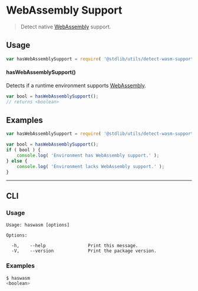# WebAssembly Support

> Detect native [WebAssembly][webassembly] support.

<section class="usage">

## Usage

```javascript
var hasWebAssemblySupport = require( '@stdlib/utils/detect-wasm-support' );
```

#### hasWebAssemblySupport()

Detects if a runtime environment supports [WebAssembly][webassembly].

```javascript
var bool = hasWebAssemblySupport();
// returns <boolean>
```

</section>

<!-- /.usage -->

<section class="examples">

## Examples

```javascript
var hasWebAssemblySupport = require( '@stdlib/utils/detect-wasm-support' );

var bool = hasWebAssemblySupport();
if ( bool ) {
    console.log( 'Environment has WebAssembly support.' );
} else {
    console.log( 'Environment lacks WebAssembly support.' );
}
```

</section>

<!-- /.examples -->

* * *

<section class="cli">

## CLI

<section class="usage">

### Usage

```text
Usage: haswasm [options]

Options:

  -h,    --help                Print this message.
  -V,    --version             Print the package version.
```

</section>

<!-- /.usage -->

<section class="examples">

### Examples

```bash
$ haswasm
<boolean>
```

</section>

<!-- /.examples -->

</section>

<!-- /.cli -->

<section class="links">

[webassembly]: http://webassembly.org/

</section>

<!-- /.links -->

